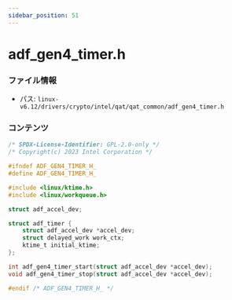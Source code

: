 ```yaml
---
sidebar_position: 51
---
```

# adf_gen4_timer.h

### ファイル情報

- パス: `linux-v6.12/drivers/crypto/intel/qat/qat_common/adf_gen4_timer.h`

### コンテンツ

```h
/* SPDX-License-Identifier: GPL-2.0-only */
/* Copyright(c) 2023 Intel Corporation */

#ifndef ADF_GEN4_TIMER_H_
#define ADF_GEN4_TIMER_H_

#include <linux/ktime.h>
#include <linux/workqueue.h>

struct adf_accel_dev;

struct adf_timer {
	struct adf_accel_dev *accel_dev;
	struct delayed_work work_ctx;
	ktime_t initial_ktime;
};

int adf_gen4_timer_start(struct adf_accel_dev *accel_dev);
void adf_gen4_timer_stop(struct adf_accel_dev *accel_dev);

#endif /* ADF_GEN4_TIMER_H_ */

```
